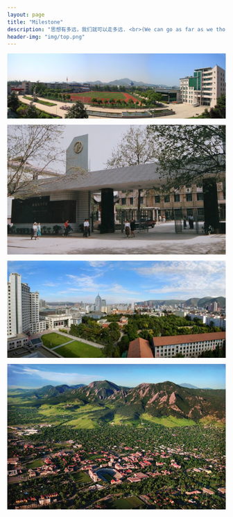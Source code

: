 ```yaml
---
layout: page
title: "Milestone"
description: "思想有多远，我们就可以走多远. <br>(We can go as far as we thought)"
header-img: "img/top.png"
---
```


<center>
    <p><img src="/img/20141225142088358835.jpg" align="center"></p>
</center>
<center>
    <p><img src="/img/009c6aa67614b20b046222aa568dc2afc9e019e2.jpg" align="center"></p>
</center>
<center>
    <p><img src="/img/ca28b45b7a0bff19eb1e233635e60442.jpg" align="center"></p>
</center>
<center>
    <p><img src="/img/cuboulder-2010_aerial_1.jpg" align="center"></p>
</center>






